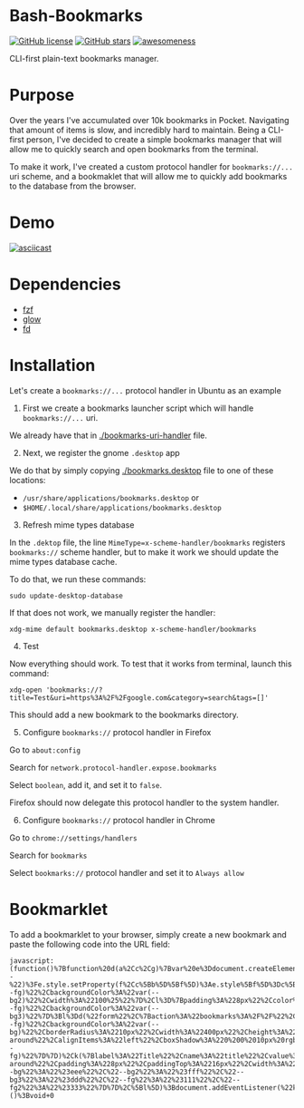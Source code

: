 # Bash-Bookmarks
[![GitHub license](https://img.shields.io/github/license/ArtBIT/bash-bookmarks.svg)](https://github.com/ArtBIT/bash-bookmarks) [![GitHub stars](https://img.shields.io/github/stars/ArtBIT/bash-bookmarks.svg)](https://github.com/ArtBIT/bash-bookmarks)  [![awesomeness](https://img.shields.io/badge/awesomeness-maximum-red.svg)](https://github.com/ArtBIT/bash-bookmarks)

CLI-first plain-text bookmarks manager.

# Purpose

Over the years I've accumulated over 10k bookmarks in Pocket. Navigating that amount of items is slow, and incredibly hard to maintain. Being a CLI-first person, I've decided to create a simple bookmarks manager that will allow me to quickly search and open bookmarks from the terminal.

To make it work, I've created a custom protocol handler for `bookmarks://...` uri scheme, and a bookmaklet that will allow me to quickly add bookmarks to the database from the browser.

# Demo

[![asciicast](https://asciinema.org/a/czTpD0PD9kA620X49oaj3iYbt.svg)](https://asciinema.org/a/czTpD0PD9kA620X49oaj3iYbt)

# Dependencies

- [fzf](https://github.com/junegunn/fzf)
- [glow](https://github.com/charmbracelet/glow)
- [fd](https://github.com/sharkdp/fd)

# Installation

Let's create a `bookmarks://...` protocol handler in Ubuntu as an example

1. First we create a bookmarks launcher script which will handle `bookmarks://...` uri.

We already have that in [./bookmarks-uri-handler](./bookmarks-uri-handler) file.

2. Next, we register the gnome `.desktop` app

We do that by simply copying [./bookmarks.desktop](./bookmarks.desktop) file to one of these locations:

 - `/usr/share/applications/bookmarks.desktop` or
 - `$HOME/.local/share/applications/bookmarks.desktop`

3. Refresh mime types database

In the `.dektop` file, the line `MimeType=x-scheme-handler/bookmarks` registers `bookmarks://` scheme handler, but to make it work we should update the mime types database cache. 

To do that, we run these commands:

```
sudo update-desktop-database
```

If that does not work, we manually register the handler:

```
xdg-mime default bookmarks.desktop x-scheme-handler/bookmarks
```

4. Test

Now everything should work. To test that it works from terminal, launch this command:

```
xdg-open 'bookmarks://?title=Test&uri=https%3A%2F%2Fgoogle.com&category=search&tags=[]'
```

This should add a new bookmark to the bookmarks directory.

5. Configure `bookmarks://` protocol handler in Firefox 

Go to `about:config`

Search for `network.protocol-handler.expose.bookmarks`

Select `boolean`, add it, and set it to `false`. 

Firefox should now delegate this protocol handler to the system handler.

6. Configure `bookmarks://` protocol handler in Chrome

Go to `chrome://settings/handlers`

Search for `bookmarks`

Select `bookmarks://` protocol handler and set it to `Always allow`

# Bookmarklet

To add a bookmarklet to your browser, simply create a new bookmark and paste the following code into the URL field:

```
javascript:(function()%7Bfunction%20d(a%2Cc%2Cg)%7Bvar%20e%3Ddocument.createElement(a)%2Cb%3Bfor(b%20in%20c)if(%22style%22%3D%3Db)for(var%20f%20in%20c%5Bb%5D)0%3D%3Df.indexOf(%22--%22)%3Fe.style.setProperty(f%2Cc%5Bb%5D%5Bf%5D)%3Ae.style%5Bf%5D%3Dc%5Bb%5D%5Bf%5D%3Belse%20if(%22events%22%3D%3Db)for(var%20h%20in%20c%5Bb%5D)e.addEventListener(h%2Cc%5Bb%5D%5Bh%5D)%3Belse%22innerHTML%22%3D%3Db%3Fe.innerHTML%3Dc%5Bb%5D%3A!0%3D%3D%3Dc%5Bb%5D%7C%7C!1%3D%3D%3Dc%5Bb%5D%3Fc%5Bb%5D%26%26e.setAttribute(b%2C%22%22)%3Ae.setAttribute(b%2Cc%5Bb%5D)%3Bg%26%26g.forEach(function(n)%7Breturn%20n%26%26e.appendChild(n)%7D)%3Breturn%20e%7Dfunction%20m()%7BsetTimeout(function()%7Bdocument.addEventListener(%22keydown%22%2Cp)%3Bdocument.body.removeChild(q)%7D%2C1E3)%7Dfunction%20k(a)%7Bvar%20c%3Da.name%2Cg%3Da.label%2Ce%3Da.value%2Cb%3Da.placeholder%2Cf%3Dvoid%200%3D%3D%3Da.type%3F%22text%22%3Aa.type%2Ch%3Dvoid%200%3D%3D%3Da.required%3F!1%3Aa.required%3Ba%3Dvoid%200%3D%3D%3Da.hidden%3F!1%3Aa.hidden%3Breturn%20d(%22div%22%2C%7B%7D%2C%5Ba%26%26d(%22label%22%2C%7B%22for%22%3Ac%2CinnerHTML%3Ag%7C%7Cc%7D)%2C!a%26%26d(%22label%22%2C%7B%22for%22%3Ac%2CinnerHTML%3Ag%7C%7Cc%7D)%2C!a%26%26d(%22input%22%2C%7Btype%3Af%2Cname%3Ac%2Cvalue%3Ae%2Cplaceholder%3Ab%2Crequired%3Ah%2Cstyle%3Ar%7D)%5D)%7Dfunction%20p(a)%7B%22Escape%22%3D%3Da.key%26%26m()%7Dvar%20r%3D%7Bpadding%3A%228px%22%2Ccolor%3A%22var(--fg)%22%2CbackgroundColor%3A%22var(--bg2)%22%2Cwidth%3A%22100%25%22%7D%2Cl%3D%7Bpadding%3A%228px%22%2Ccolor%3A%22var(--fg)%22%2CbackgroundColor%3A%22var(--bg3)%22%7D%3Bl%3Dd(%22form%22%2C%7Baction%3A%22bookmarks%3A%2F%2F%22%2Cmethod%3A%22get%22%2Ctarget%3A%22_blank%22%2Cevents%3A%7Bsubmit%3Am%7D%2Cstyle%3A%7Bpadding%3A%2232px%22%2Ccolor%3A%22var(--fg)%22%2CbackgroundColor%3A%22var(--bg)%22%2CborderRadius%3A%2210px%22%2Cwidth%3A%22400px%22%2Cheight%3A%22auto%22%2Cdisplay%3A%22flex%22%2CflexDirection%3A%22column%22%2CjustifyContent%3A%22space-around%22%2CalignItems%3A%22left%22%2CboxShadow%3A%220%200%2010px%20rgba(0%2C0%2C0%2C0.5)%22%7D%7D%2C%5Bd(%22h2%22%2C%7BinnerHTML%3A%22Add%20Bookmark%22%2Cstyle%3A%7Bcolor%3A%22var(--fg)%22%7D%7D)%2Ck(%7Blabel%3A%22Title%22%2Cname%3A%22title%22%2Cvalue%3Adocument.title%2Crequired%3A!0%7D)%2Ck(%7Blabel%3A%22URI%22%2Cname%3A%22uri%22%2Cvalue%3Adocument.URL%7D)%2Ck(%7Blabel%3A%22Category%22%2Cname%3A%22category%22%2Cvalue%3A%22unsorted%22%2Crequired%3A!0%7D)%2Ck(%7Blabel%3A%22Tags%22%2Cname%3A%22tags%22%2Cvalue%3A%22%22%2Cplaceholder%3A%22Separate%20tags%20with%20commas%22%7D)%2Cd(%22div%22%2C%7Bstyle%3A%7Bdisplay%3A%22flex%22%2CjustifyContent%3A%22space-around%22%2Cpadding%3A%228px%22%2CpaddingTop%3A%2216px%22%2Cwidth%3A%22100%25%22%7D%7D%2C%5Bd(%22input%22%2C%7Btype%3A%22submit%22%2Cvalue%3A%22Save%22%2Cstyle%3Al%7D)%2Cd(%22input%22%2C%7Btype%3A%22button%22%2Cvalue%3A%22Cancel%22%2Cstyle%3Al%2Cevents%3A%7Bclick%3Am%7D%7D)%5D)%5D)%3Bvar%20q%3Dd(%22div%22%2C%7Bstyle%3A%7Bposition%3A%22fixed%22%2Ctop%3A%220%22%2Cleft%3A%220%22%2Cright%3A%220%22%2Cbottom%3A%220%22%2CbackgroundColor%3A%22rgba(0%2C0%2C0%2C0.8)%22%2CzIndex%3A%229999%22%2Cdisplay%3A%22flex%22%2CjustifyContent%3A%22center%22%2CalignItems%3A%22center%22%2C%22--bg%22%3A%22%23eee%22%2C%22--bg2%22%3A%22%23fff%22%2C%22--bg3%22%3A%22%23ddd%22%2C%22--fg%22%3A%22%23111%22%2C%22--fg2%22%3A%22%23333%22%7D%7D%2C%5Bl%5D)%3Bdocument.addEventListener(%22keydown%22%2Cp)%3Bdocument.body.appendChild(q)%7D)()%3Bvoid+0
```
